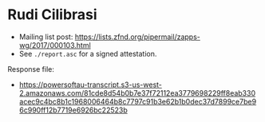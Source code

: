 # Rudi Cilibrasi

* Mailing list post: <https://lists.zfnd.org/pipermail/zapps-wg/2017/000103.html>
* See `./report.asc` for a signed attestation.

Response file:

* https://powersoftau-transcript.s3-us-west-2.amazonaws.com/81cde8d54b0b7e37f72112ea3779698229ff8eab330acec9c4bc8b1c1968006464b8c7797c91b3e62b1b0dec37d7899ce7be96c990ff12b7719e6926bc22523b

